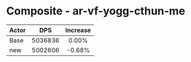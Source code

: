 # Composite - ar-vf-yogg-cthun-me
| Actor | DPS | Increase |
|---|:---:|:---:|
|Base|5036836|0.00%|
|new|5002606|-0.68%|
